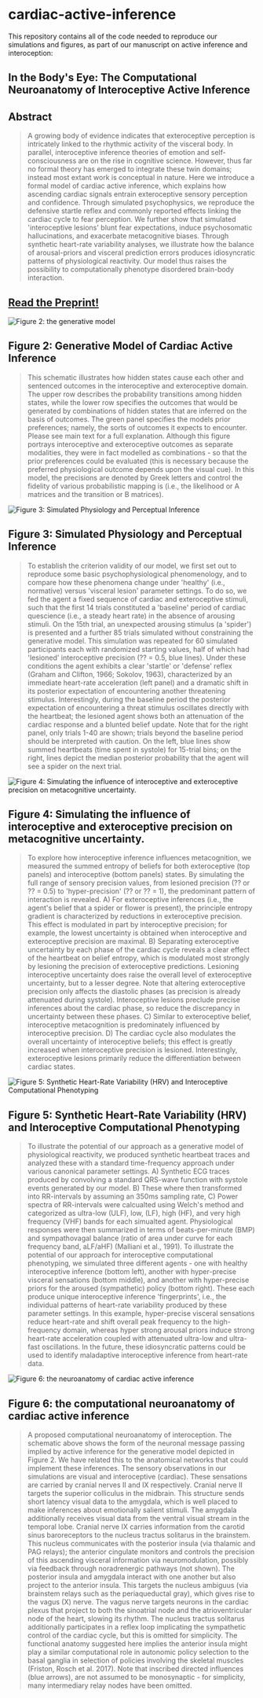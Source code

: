 # cardiac-active-inference

This repository contains all of the code needed to reproduce our simulations and figures, as part of our manuscript on active inference and interoception: 


## In the Body's Eye: The Computational Neuroanatomy of Interoceptive Active Inference
## Abstract
>A growing body of evidence indicates that exteroceptive perception is intricately linked to the rhythmic activity of the visceral body. In parallel, interoceptive inference theories of emotion and self-consciousness are on the rise in cognitive science.  However, thus far no formal theory has emerged to integrate these twin domains; instead most extant work is conceptual in nature. Here we introduce a formal model of cardiac active inference, which explains how ascending cardiac signals entrain exteroceptive sensory perception and confidence. Through simulated psychophysics, we reproduce the defensive startle reflex and commonly reported effects linking the cardiac cycle to fear perception. We further show that simulated 'interoceptive lesions' blunt fear expectations, induce psychosomatic hallucinations, and exacerbate metacognitive biases. Through synthetic heart-rate variability analyses, we illustrate how the balance of arousal-priors and visceral prediction errors produces idiosyncratic patterns of physiological reactivity. Our model thus raises the possibility to computationally phenotype disordered brain-body interaction. 

## [Read the Preprint!](https://peerj.com/preprints/27137/?td=bl)
![Figure 2: the generative model](Figures/Figure_1.jpg)
## Figure 2: Generative Model of Cardiac Active Inference
>This schematic illustrates how hidden states cause each other and sentenced outcomes in the interoceptive and exteroceptive domain. The upper row describes the probability transitions among hidden states, while the lower row specifies the outcomes that would be generated by combinations of hidden states that are inferred on the basis of outcomes. The green panel specifies the models prior preferences; namely, the sorts of outcomes it expects to encounter. Please see main text for a full explanation. Although this figure portrays interoceptive and exteroceptive outcomes as separate modalities, they were in fact modelled as combinations - so that the prior preferences could be evaluated (this is necessary because the preferred physiological outcome depends upon the visual cue). In this model, the precisions are denoted by Greek letters and control the fidelity of various probabilistic mapping is (i.e., the likelihood or A matrices and the transition or B matrices).

<space><space>
![Figure 3: Simulated Physiology and Perceptual Inference](Figures/fig3_compress.jpg)
## Figure 3: Simulated Physiology and Perceptual Inference
> To establish the criterion validity of our model, we first set out to reproduce some basic psychophysiological phenomenology, and to compare how these phenomena change under 'healthy' (i.e., normative) versus 'visceral lesion' parameter settings. To do so, we fed the agent a fixed sequence of cardiac and exteroceptive stimuli, such that the first 14 trials constituted a 'baseline' period of cardiac quescience (i.e., a steady heart rate) in the absence of arousing stimuli. On the 15th trial, an unexpected arousing stimulus (a 'spider') is presented and a further 85 trials simulated without constraining the generative model. This simulation was repeated for 60 simulated participants each with randomized starting values, half of which had 'lesioned' interoceptive precision (?? = 0.5, blue lines). Under these conditions the agent exhibits a clear 'startle' or 'defense' reflex (Graham and Clifton, 1966; Sokolov, 1963), characterized by an immediate heart-rate acceleration (left panel) and a dramatic shift in its posterior expectation of encountering another threatening stimulus. Interestingly, during the baseline period the posterior expectation of encountering a threat stimulus oscillates directly with the heartbeat; the lesioned agent shows both an attenuation of the cardiac response and a blunted belief update. Note that for the right panel, only trials 1-40 are shown; trials beyond the baseline period should be interpreted with caution. On the left, blue lines show summed heartbeats (time spent in systole) for 15-trial bins; on the right, lines depict the median posterior probability that the agent will see a spider on the next trial. 

<space><space>
![Figure 4: Simulating the influence of interoceptive and exteroceptive precision on metacognitive uncertainty. ](Figures/fig2_3_compress.png)
## Figure 4: Simulating the influence of interoceptive and exteroceptive precision on metacognitive uncertainty. 
>To explore how interoceptive inference influences metacognition, we measured the summed entropy of beliefs for both exteroceptive (top panels) and interoceptive (bottom panels) states. By simulating the full range of sensory precision values, from lesioned precision (?? or ?? = 0.5) to 'hyper-precision' (?? or ?? = 1), the predominant pattern of interaction is revealed. A) For exteroceptive inferences (i.e., the agent's belief that a spider or flower is present), the principle entropy gradient is characterized by reductions in exteroceptive precision. This effect is modulated in part by interoceptive precision; for example, the lowest uncertainty is obtained when interoceptive and exteroceptive precision are maximal. B) Separating exteroceptive uncertainty by each phase of the cardiac cycle reveals a clear effect of the heartbeat on belief entropy, which is modulated most strongly by lesioning the precision of exteroceptive predictions. Lesioning interoceptive uncertainty does raise the overall level of exteroceptive uncertainty, but to a lesser degree. Note that altering exteroceptive precision only affects the diastolic phases (as precision is already attenuated during systole). Interoceptive lesions preclude precise inferences about the cardiac phase, so reduce the discrepancy in uncertainty between these phases. C) Similar to exteroceptive belief, interoceptive metacognition is predominately influenced by interoceptive precision. D) The cardiac cycle also modulates the overall uncertainty of interoceptive beliefs; this effect is greatly increased when interoceptive precision is lesioned. Interestingly, exteroceptive lesions primarily reduce the differentiation between cardiac states. 

<space><space>
![Figure 5: Synthetic Heart-Rate Variability (HRV) and Interoceptive Computational Phenotyping](Figures/hrv_figure_4_compress.png)
## Figure 5: Synthetic Heart-Rate Variability (HRV) and Interoceptive Computational Phenotyping
>To illustrate the potential of our approach as a generative model of physiological reactivity, we produced synthetic heartbeat traces and analyzed these with a standard time-frequency approach under various canonical parameter settings. A) Synthetic ECG traces produced by convolving a standard QRS-wave function with systole events generated by our model.  B) These where then transformed into RR-intervals by assuming an 350ms sampling rate, C) Power spectra of RR-intervals were calcualted using Welch's method and categorized as ultra-low (ULF), low, (LF), high (HF), and very high frequency (VHF) bands for each simualted agent. Physiological responses were then summarized in terms of beats-per-minute (BMP) and sympathovagal balance (ratio of area under curve for each frequency band, aLF/aHF) (Malliani et al., 1991). To illustrate the potential of our approach for interoceptive computational phenotyping, we simulated three different agents - one with healthy interoceptive inference (bottom left), another with hyper-precise visceral sensations (bottom middle), and another with hyper-precise priors for the aroused (sympathetic) policy (bottom right). These each produce unique interoceptive inference 'fingerprints', i.e., the individual patterns of heart-rate variability produced by these parameter settings. In this example, hyper-precise visceral sensations reduce heart-rate and shift overall peak frequency to the high-frequency domain, whereas hyper strong arousal priors induce strong heart-rate acceleration coupled with attenuated ultra-low and ultra-fast oscillations. In the future, these idiosyncratic patterns could be used to identify maladaptive interoceptive inference from heart-rate data. 

<space><space>
![Figure 6: the neuroanatomy of cardiac active inference](Figures/figure_5_final_compress.png)
## Figure 6: the computational neuroanatomy of cardiac active inference
>A proposed computational neuroanatomy of interoception. The schematic above shows the form of the neuronal message passing implied by active inference for the generative model depicted in Figure 2. We have related this to the anatomical networks that could implement these inferences. The sensory observations in our simulations are visual and interoceptive (cardiac). These sensations are carried by cranial nerves II and IX respectively. Cranial nerve II targets the superior colliculus in the midbrain. This structure sends short latency visual data to the amygdala, which is well placed to make inferences about emotionally salient stimuli. The amygdala additionally receives visual data from the ventral visual stream in the temporal lobe. Cranial nerve IX carries information from the carotid sinus baroreceptors to the nucleus tractus solitarus in the brainstem. This nucleus communicates with the posterior insula (via thalamic and PAG relays); the anterior cingulate monitors and controls the precision of this ascending visceral information via neuromodulation, possibly via feedback through noradrenergic pathways (not shown). The posterior insula and amygdala interact with one another but also project to the anterior insula. This targets the nucleus ambiguus (via brainstem relays such as the periaqueductal gray), which gives rise to the vagus (X) nerve. The vagus nerve targets neurons in the cardiac plexus that project to both the sinoatrial node and the atrioventricular node of the heart, slowing its rhythm. The nucleus tractus solitarus additionally participates in a reflex loop implicating the sympathetic control of the cardiac cycle, but this is omitted for simplicity. The functional anatomy suggested here implies the anterior insula might play a similar computational role in autonomic policy selection to the basal ganglia in selection of policies involving the skeletal muscles (Friston, Rosch et al. 2017). Note that inscribed directed influences (blue arrows), are not assumed to be monosynaptic - for simplicity, many intermediary relay nodes have been omitted. 
